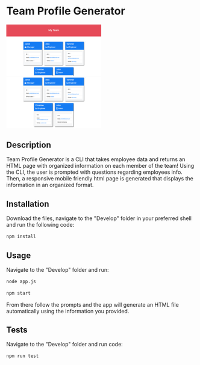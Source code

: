 
  # Team Profile Generator
<img alt="Team Profile Generator image heading image" src="Assets/img-1.png" width="50%"> <img alt="Team Profile Generator image body image" src="Assets/img-2.png" width="50%">

  ## Description
  Team Profile Generator is a CLI that takes employee data and returns an HTML page with organized information on each member of the team! Using the CLI, the user is prompted with questions regarding employees info. Then, a responsive mobile friendly html page is generated that displays the information in an organized format.
  
  
  ## Installation
  Download the files, navigate to the "Develop" folder in your preferred shell and run the following code: 
  ```sh
  npm install
  ```
  
  ## Usage
  Navigate to the "Develop" folder and run:
  ```sh 
  node app.js 
  ``` 
  ```sh 
  npm start
  ``` 
  From there follow the prompts and the app will generate an HTML file automatically using the information you provided. 
  
  
  ## Tests
  Navigate to the "Develop" folder and run code: 
  ```sh 
  npm run test
  ```


  